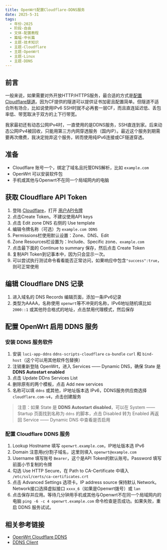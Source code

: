```yaml
---
title: OpenWrt配置Cloudflare-DDNS服务
date: 2025-5-31
tags:
  - 年份-2025
  - 阶段-自由
  - 文体-配置教程
  - 篇幅-中长篇
  - 主题-技术知识
  - 主题-Cloudflare
  - 主题-OpenWrt
  - 主题-Linux
  - 主题-DDNS
---
```


## 前言

一般来说，如果需要对外开放HTTP/HTTPS服务，最合适的方式是[配置Cloudflare隧道](https://uaoao.github.io/2025/5/27/OpenWrt%E9%85%8D%E7%BD%AECloudflare%E9%9A%A7%E9%81%93.html)。因为CF提供的隧道可以提供证书加密且配置简单。但隧道不适合所有场合，比如说使用IPv6 SSH时就不必再套一层CF，而且直连延迟低、丢包率低、带宽取决于双方的上下行带宽。

我家最初还有动态公网IPv4时，一直使用的是DDNS服务，SSH直连到家。后来动态公网IPv4被回收，只能用第三方内网穿透服务（国内IP）。最近这个服务到期需要再次缴费，我决定抛弃这个服务，转而使用纯IPv6连接或CF隧道穿透。

## 准备

- Cloudflare 账号一个，绑定了域名且托管DNS解析，比如 `example.com`
- OpenWrt 可以安装软件包
- 手机或其他与Openwrt不在同一个局域网内的电脑

## 获取 Cloudflare API Token

1. 登陆 [Cloudflare](https://dash.cloudflare.com)，打开 [用户API令牌](https://dash.cloudflare.com/profile/api-tokens)
2. 点击Create Token。不建议使用API keys
3. 点击 Edit zone DNS 右侧的 Use template
4. 编辑令牌名称（可选）为 `example.com DDNS`
5. Permissions栏使用默认设置：Zone、DNS、Edit
6. Zone Resources栏设置为：Include、Specific zone、`example.com`
7. 点击最下面的 Continue to summary 保存，然后点击 Create Token
8. 复制API Token到记事本中，因为只会显示一次。
9. 可以尝试执行测试命令看看能否正常访问，如果响应中包含`"success":true`，则可正常使用

## 编辑 Cloudflare DNS 记录

1. 进入域名的 DNS Records 编辑页面，添加一条IPv6记录
2. 类型为AAAA，名称使用 `openwrt`等不冲突的名称，IPv6地址随机填比如 `2000::1` 或其他符合格式的地址，点击禁用代理模式，然后保存

## 配置 OpenWrt 启用 DDNS 服务

### 安装 DDNS 服务软件

1. 安装 `luci-app-ddns` `ddns-scripts-cloudflare` `ca-bundle` `curl` 和 `bind-host`（这个可以用其他软件包替换）
2. 注销重新登陆 OpenWrt，进入 Services —— Dynamic DNS，确保 State 是 **DDNS Autostart enabled**
3. 点击 Update DDns Services List
4. 删除原有的两个模板，点击 Add new services
5. 名称可以填 `ddns` 或其他，IP地址版本选 IPv6，DDNS服务供应商选择 `cloudflare.com-v4`，点击创建服务

> 注意：如果 State 是 **DDNS Autostart disabled**，可以在 System —— Startup 页面找到名称为 `ddns` 的脚本，点击 Disabled 转为 Enabled 再返回 Service —— Dynamic DNS 中查看是否启用

### 配置 Cloudflare DDNS 服务

1. Lookup Hostname 填写 `openwrt.example.com`，IP地址版本选 IPv6
2. Domain 注意用`@`分割子域名，这里则填入 `openwrt@example.com`
3. Username 填写账号 `Bearer`，这个是API Token的默认账号。Password 填写前面小节复制的令牌
4. 勾选 Use HTTP Secure，在 Path to CA-Certificate 中填入 `/etc/ssl/certs/ca-certificates.crt`
5. 点击 Advanced Settings 选项卡。IP address source 保持默认 Network。Network接口选择虚拟接口 `xxxx_6`（如果是Openwrt拨号）或 `lan`
6. 点击保存并应用。等待几分钟用手机或其他与Openwrt不在同一个局域网内的电脑 `ping -6 -c 4 openwrt.example.com` 命令检查是否成功。如果失败，重启 DDNS 服务试试。

## 相关参考链接

- [OpenWrt Cloudflare DDNS](https://tao.zz.ac/unix/openwrt-ddns-cloudflare.html)
- [DDNS Client](https://openwrt.org/docs/guide-user/services/ddns/client)
